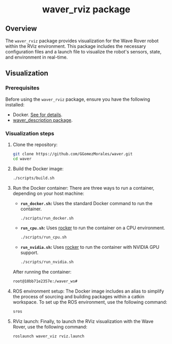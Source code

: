 <h1 align="center">waver_rviz package</h1>

## Overview

The `waver_rviz` package provides visualization for the Wave Rover robot within the RViz environment. This package includes the necessary configuration files and a launch file to visualize the robot's sensors, state, and environment in real-time.

## Visualization

### Prerequisites
Before using the `waver_rviz` package, ensure you have the following installed:
- Docker. [See for details](https://github.com/GGomezMorales/waver?tab=readme-ov-file#how-to-use).
- [waver_description package](https://github.com/GGomezMorales/waver/tree/noetic/waver_description).

### Visualization steps

1. Clone the repository:
   ```bash
   git clone https://github.com/GGomezMorales/waver.git
   cd waver
   ```

2. Build the Docker image:
   ```bash
   ./scripts/build.sh
   ```

3. Run the Docker container:
   There are three ways to run a container, depending on your host machine:
      - **`run_docker.sh`:** Uses the standard Docker command to run the container.
         ```bash
         ./scripts/run_docker.sh
         ```
      - **`run_cpu.sh`:** Uses [rocker](https://github.com/osrf/rocker) to run the container on a CPU environment.
         ```bash
         ./scripts/run_cpu.sh
         ```
      - **`run_nvidia.sh`:** Uses [rocker](https://github.com/osrf/rocker) to run the container with NVIDIA GPU support.
         ```bash
         ./scripts/run_nvidia.sh
         ```

   After running the container:
   ```bash
   root@10bb71e2357e:/waver_ws# 
   ```

4. ROS environment setup:
   The Docker image includes an alias to simplify the process of sourcing and building packages within a catkin workspace. To set up the ROS environment, use the following command:
   ```bash
   sros
   ```

5. RViz launch:
   Finally, to launch the RViz visualization with the Wave Rover, use the following command:
   ```bash
   roslaunch waver_viz rviz.launch
   ```

